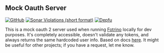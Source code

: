 ## Mock Oauth Server

[![GitHub](https://img.shields.io/github/license/michaelmolino/mock-oauth-server?style=for-the-badge)](https://www.gnu.org/licenses/gpl-3.0.en.html)
[![Sonar Violations (short format)](https://img.shields.io/sonar/violations/michaelmolino_mock-oauth-server?label=sonar%20violations&server=https%3A%2F%2Fsonarcloud.io&style=for-the-badge)](https://sonarcloud.io/dashboard?id=michaelmolino_mock-oauth-server)
[![Depfu](https://img.shields.io/depfu/michaelmolino/mock-oauth-server?style=for-the-badge)](https://depfu.com/github/michaelmolino/mock-oauth-server)

This is a mock oauth 2 server used when running [Fotrino](https://www.fotrino.com/) locally for dev purposes. It's completely accessible, doesn't validate any tokens, and always returns the same hardcoded user info. Based on docs [here](https://medium.com/@darutk/diagrams-and-movies-of-all-the-oauth-2-0-flows-194f3c3ade85). It might be useful for other projects; if you have a request, let me know.
